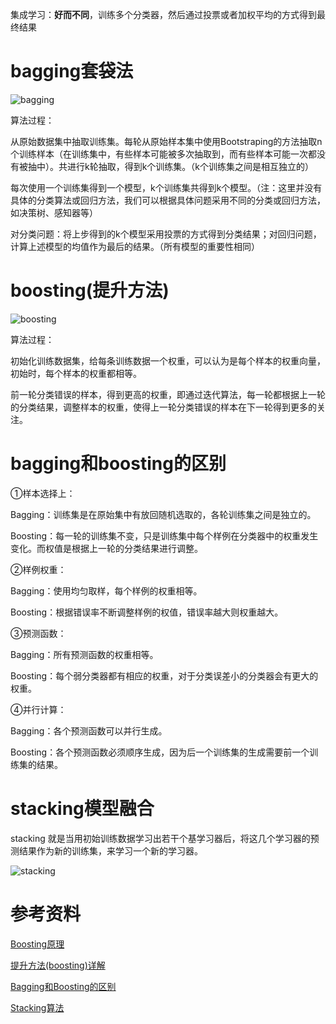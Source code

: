 集成学习：**好而不同**，训练多个分类器，然后通过投票或者加权平均的方式得到最终结果

# bagging套袋法

![bagging](https://i.loli.net/2020/05/25/6HXMElOCfYVqFha.png)

算法过程：

从原始数据集中抽取训练集。每轮从原始样本集中使用Bootstraping的方法抽取n个训练样本（在训练集中，有些样本可能被多次抽取到，而有些样本可能一次都没有被抽中）。共进行k轮抽取，得到k个训练集。（k个训练集之间是相互独立的）

每次使用一个训练集得到一个模型，k个训练集共得到k个模型。（注：这里并没有具体的分类算法或回归方法，我们可以根据具体问题采用不同的分类或回归方法，如决策树、感知器等）

对分类问题：将上步得到的k个模型采用投票的方式得到分类结果；对回归问题，计算上述模型的均值作为最后的结果。（所有模型的重要性相同）

# boosting(提升方法)

![boosting](https://i.loli.net/2020/05/25/7DzdFVx8GasNHRo.png)


算法过程：

初始化训练数据集，给每条训练数据一个权重，可以认为是每个样本的权重向量，初始时，每个样本的权重都相等。

前一轮分类错误的样本，得到更高的权重，即通过迭代算法，每一轮都根据上一轮的分类结果，调整样本的权重，使得上一轮分类错误的样本在下一轮得到更多的关注。


# bagging和boosting的区别
①样本选择上：

Bagging：训练集是在原始集中有放回随机选取的，各轮训练集之间是独立的。

Boosting：每一轮的训练集不变，只是训练集中每个样例在分类器中的权重发生变化。而权值是根据上一轮的分类结果进行调整。

②样例权重：

Bagging：使用均匀取样，每个样例的权重相等。

Boosting：根据错误率不断调整样例的权值，错误率越大则权重越大。

③预测函数：

Bagging：所有预测函数的权重相等。

Boosting：每个弱分类器都有相应的权重，对于分类误差小的分类器会有更大的权重。

④并行计算：

Bagging：各个预测函数可以并行生成。

Boosting：各个预测函数必须顺序生成，因为后一个训练集的生成需要前一个训练集的结果。


# stacking模型融合

stacking 就是当用初始训练数据学习出若干个基学习器后，将这几个学习器的预测结果作为新的训练集，来学习一个新的学习器。

![stacking](https://i.loli.net/2020/05/25/DQZo5tOAhq2uKBl.png)


# 参考资料

[Boosting原理](https://www.jianshu.com/p/11083abc5738)

[提升方法(boosting)详解](https://www.cnblogs.com/linyuanzhou/p/5019166.html)

[Bagging和Boosting的区别](https://www.cnblogs.com/earendil/p/8872001.html)

[Stacking算法](https://www.jianshu.com/p/59313f43916f)